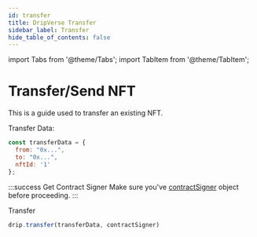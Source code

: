 ```yaml
---
id: transfer
title: DripVerse Transfer
sidebar_label: Transfer
hide_table_of_contents: false
---
```


import Tabs from '@theme/Tabs';
import TabItem from '@theme/TabItem';

# Transfer/Send NFT

This is a guide used to transfer an existing NFT.

Transfer Data:
```js
const transferData = {
  from: "0x...",
  to: "0x...",
  nftId: '1'
};
```

:::success Get Contract Signer
Make sure you've [contractSigner](/sdk/js/init#contract-client) object before proceeding.
:::

Transfer
```js
drip.transfer(transferData, contractSigner)
```
